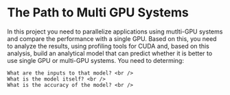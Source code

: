 # The Path to Multi GPU Systems
In this project you need to parallelize applications using mutlti-GPU systems and compare the performance with a single GPU. Based on this, you need to analyze the results, using profiling tools for CUDA and, based on this analysis, build an analytical model that can predict whether it is better to use single GPU or multi-GPU systems. You need to determing:<br />

    What are the inputs to that model? <br />
    What is the model itself? <br />
    What is the accuracy of the model? <br />
